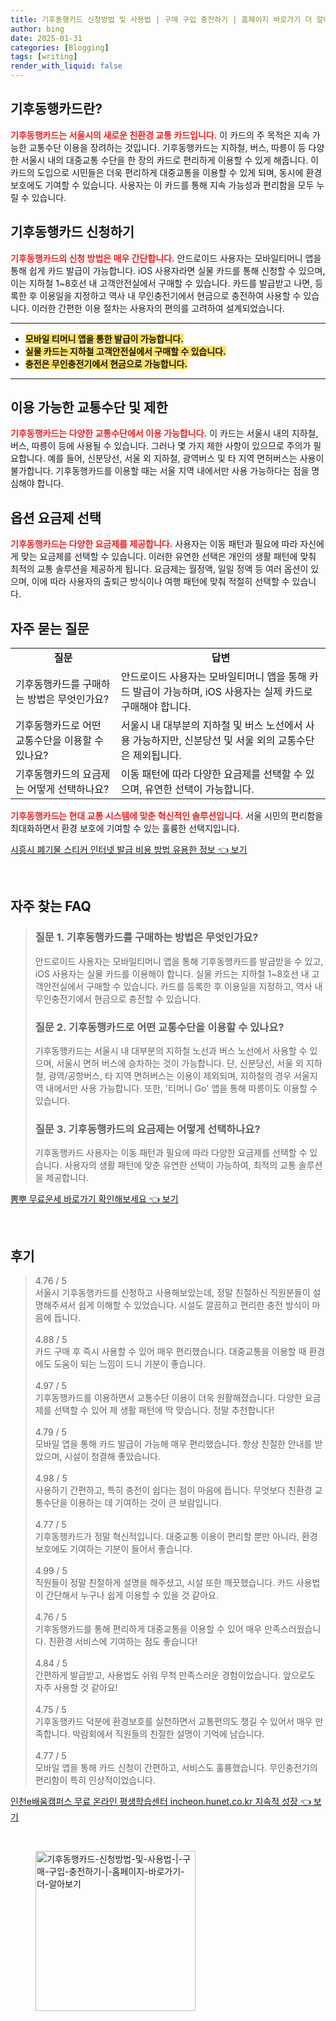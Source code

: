 ```yaml
---
title: 기후동행카드 신청방법 및 사용법 | 구매 구입 충전하기 | 홈페이지 바로가기 더 알아보기
author: bing
date: 2025-01-31
categories: [Blogging]
tags: [writing]
render_with_liquid: false
---
```



<h2 id='기후동행카드란'>기후동행카드란?</h2>

<p><b><span style="color: #ee2323;">기후동행카드는 서울시의 새로운 친환경 교통 카드입니다.</span></b> 이 카드의 주 목적은 지속 가능한 교통수단 이용을 장려하는 것입니다. 기후동행카드는 지하철, 버스, 따릉이 등 다양한 서울시 내의 대중교통 수단을 한 장의 카드로 편리하게 이용할 수 있게 해줍니다. 이 카드의 도입으로 시민들은 더욱 편리하게 대중교통을 이용할 수 있게 되며, 동시에 환경 보호에도 기여할 수 있습니다. 사용자는 이 카드를 통해 지속 가능성과 편리함을 모두 누릴 수 있습니다.</p>

<h2 id='기후동행카드 신청하기'>기후동행카드 신청하기</h2>

<p><b><span style="color: #ee2323;">기후동행카드의 신청 방법은 매우 간단합니다.</span></b> 안드로이드 사용자는 모바일티머니 앱을 통해 쉽게 카드 발급이 가능합니다. iOS 사용자라면 실물 카드를 통해 신청할 수 있으며, 이는 지하철 1~8호선 내 고객안전실에서 구매할 수 있습니다. 카드를 발급받고 나면, 등록한 후 이용일을 지정하고 역사 내 무인충전기에서 현금으로 충전하여 사용할 수 있습니다. 이러한 간편한 이용 절차는 사용자의 편의를 고려하여 설계되었습니다.</p>

<hr />

<ul>
    <li><b><span style="background-color: #ffe066;">모바일 티머니 앱을 통한 발급이 가능합니다.</span></b></li>
    <li><b><span style="background-color: #ffe066;">실물 카드는 지하철 고객안전실에서 구매할 수 있습니다.</span></b></li>
    <li><b><span style="background-color: #ffe066;">충전은 무인충전기에서 현금으로 가능합니다.</span></b></li>
</ul>

<hr />

<h2 id='이용 가능한 교통수단 및 제한'>이용 가능한 교통수단 및 제한</h2>

<p><b><span style="color: #ee2323;">기후동행카드는 다양한 교통수단에서 이용 가능합니다.</span></b> 이 카드는 서울시 내의 지하철, 버스, 따릉이 등에 사용될 수 있습니다. 그러나 몇 가지 제한 사항이 있으므로 주의가 필요합니다. 예를 들어, 신분당선, 서울 외 지하철, 광역버스 및 타 지역 면허버스는 사용이 불가합니다. 기후동행카드를 이용할 때는 서울 지역 내에서만 사용 가능하다는 점을 명심해야 합니다.</p>

<h2 id='옵션 요금제 선택'>옵션 요금제 선택</h2>

<p><b><span style="color: #ee2323;">기후동행카드는 다양한 요금제를 제공합니다.</span></b> 사용자는 이동 패턴과 필요에 따라 자신에게 맞는 요금제를 선택할 수 있습니다. 이러한 유연한 선택은 개인의 생활 패턴에 맞춰 최적의 교통 솔루션을 제공하게 됩니다. 요금제는 월정액, 일일 정액 등 여러 옵션이 있으며, 이에 따라 사용자의 출퇴근 방식이나 여행 패턴에 맞춰 적절히 선택할 수 있습니다.</p>

<h2 id='자주 묻는 질문'>자주 묻는 질문</h2>

<table>
    <tr>
        <td style="text-align: center; height: 17px;"><b>질문</b></td>
        <td style="text-align: center; height: 17px;"><b>답변</b></td>
    </tr>
    <tr>
        <td>기후동행카드를 구매하는 방법은 무엇인가요?</td>
        <td>안드로이드 사용자는 모바일티머니 앱을 통해 카드 발급이 가능하며, iOS 사용자는 실제 카드로 구매해야 합니다.</td>
    </tr>
    <tr>
        <td>기후동행카드로 어떤 교통수단을 이용할 수 있나요?</td>
        <td>서울시 내 대부분의 지하철 및 버스 노선에서 사용 가능하지만, 신분당선 및 서울 외의 교통수단은 제외됩니다.</td>
    </tr>
    <tr>
        <td>기후동행카드의 요금제는 어떻게 선택하나요?</td>
        <td>이동 패턴에 따라 다양한 요금제를 선택할 수 있으며, 유연한 선택이 가능합니다.</td>
    </tr>
</table>

<p><b><span style="color: #ee2323;">기후동행카드는 현대 교통 시스템에 맞춘 혁신적인 솔루션입니다.</span></b> 서울 시민의 편리함을 최대화하면서 환경 보호에 기여할 수 있는 훌륭한 선택지입니다.</p>


<p><a class="click-button" title="시흥시 폐기물 스티커 인터넷 발급 비용 방법 유용한 정보" href="https://aptwhite.github.io/posts/%EC%8B%9C%ED%9D%A5%EC%8B%9C-%ED%8F%90%EA%B8%B0%EB%AC%BC-%EC%8A%A4%ED%8B%B0%EC%BB%A4-%EC%9D%B8%ED%84%B0%EB%84%B7-%EB%B0%9C%EA%B8%89-%EB%B9%84%EC%9A%A9-%EB%B0%A9%EB%B2%95-%EC%9C%A0%EC%9A%A9%ED%95%9C-%EC%A0%95%EB%B3%B4/" rel="dofollow">시흥시 폐기물 스티커 인터넷 발급 비용 방법 유용한 정보 👈 보기</a></p><br>
<h2 id='자주_찾는_FAQ'>자주 찾는 FAQ</h2>
<div itemscope="" itemtype="https://schema.org/FAQPage"> 
<blockquote> 
<div itemscope="" itemprop="mainEntity" itemtype="https://schema.org/Question"> 
<h3 itemprop="name">질문 1. 기후동행카드를 구매하는 방법은 무엇인가요?</h3> 
<div itemscope="" itemprop="acceptedAnswer" itemtype="https://schema.org/Answer"> 
<span itemprop="text"> 
<p>안드로이드 사용자는 모바일티머니 앱을 통해 기후동행카드를 발급받을 수 있고, iOS 사용자는 실물 카드를 이용해야 합니다. 실물 카드는 지하철 1~8호선 내 고객안전실에서 구매할 수 있습니다. 카드를 등록한 후 이용일을 지정하고, 역사 내 무인충전기에서 현금으로 충전할 수 있습니다.</p> 
</span> 
</div> 
</div> 

<div itemscope="" itemprop="mainEntity" itemtype="https://schema.org/Question"> 
<h3 itemprop="name">질문 2. 기후동행카드로 어떤 교통수단을 이용할 수 있나요?</h3> 
<div itemscope="" itemprop="acceptedAnswer" itemtype="https://schema.org/Answer"> 
<span itemprop="text"> 
<p>기후동행카드는 서울시 내 대부분의 지하철 노선과 버스 노선에서 사용할 수 있으며, 서울시 면허 버스에 승차하는 것이 가능합니다. 단, 신분당선, 서울 외 지하철, 광역/공항버스, 타 지역 면허버스는 이용이 제외되며, 지하철의 경우 서울지역 내에서만 사용 가능합니다. 또한, '티머니 Go' 앱을 통해 따릉이도 이용할 수 있습니다.</p> 
</span> 
</div> 
</div> 

<div itemscope="" itemprop="mainEntity" itemtype="https://schema.org/Question"> 
<h3 itemprop="name">질문 3. 기후동행카드의 요금제는 어떻게 선택하나요?</h3> 
<div itemscope="" itemprop="acceptedAnswer" itemtype="https://schema.org/Answer"> 
<span itemprop="text"> 
<p>기후동행카드 사용자는 이동 패턴과 필요에 따라 다양한 요금제를 선택할 수 있습니다. 사용자의 생활 패턴에 맞춘 유연한 선택이 가능하여, 최적의 교통 솔루션을 제공합니다.</p> 
</span> 
</div> 
</div> 
</blockquote> 
</div>
<p><a class="click-button" title="뽐뿌 무료운세 바로가기 확인해보세요" href="https://aptwhite.github.io/posts/%EB%BD%90%EB%BF%8C-%EB%AC%B4%EB%A3%8C%EC%9A%B4%EC%84%B8-%EB%B0%94%EB%A1%9C%EA%B0%80%EA%B8%B0-%ED%99%95%EC%9D%B8%ED%95%B4%EB%B3%B4%EC%84%B8%EC%9A%94/" rel="dofollow">뽐뿌 무료운세 바로가기 확인해보세요 👈 보기</a></p><br>
<h2 id='후기'>후기</h2>
<div itemscope itemtype="https://schema.org/Product">
  <blockquote>
  <div itemprop="review" itemscope itemtype="https://schema.org/Review">
      <div itemprop="reviewRating" itemscope itemtype="https://schema.org/Rating"> <span itemprop="ratingValue">4.76</span> / <span itemprop="bestRating">5</span> </div>
      <span itemprop="reviewBody">서울시 기후동행카드를 신청하고 사용해보았는데, 정말 친절하신 직원분들이 설명해주셔서 쉽게 이해할 수 있었습니다. 시설도 깔끔하고 편리한 충전 방식이 마음에 듭니다.</span>
  </div>
  <br>
  <div itemprop="review" itemscope itemtype="https://schema.org/Review">
      <div itemprop="reviewRating" itemscope itemtype="https://schema.org/Rating"> <span itemprop="ratingValue">4.88</span> / <span itemprop="bestRating">5</span> </div>
      <span itemprop="reviewBody">카드 구매 후 즉시 사용할 수 있어 매우 편리했습니다. 대중교통을 이용할 때 환경에도 도움이 되는 느낌이 드니 기분이 좋습니다.</span>
  </div>
  <br>
  <div itemprop="review" itemscope itemtype="https://schema.org/Review">
      <div itemprop="reviewRating" itemscope itemtype="https://schema.org/Rating"> <span itemprop="ratingValue">4.97</span> / <span itemprop="bestRating">5</span> </div>
      <span itemprop="reviewBody">기후동행카드를 이용하면서 교통수단 이용이 더욱 원활해졌습니다. 다양한 요금제를 선택할 수 있어 제 생활 패턴에 딱 맞습니다. 정말 추천합니다!</span>
  </div>
  <br>
  <div itemprop="review" itemscope itemtype="https://schema.org/Review">
      <div itemprop="reviewRating" itemscope itemtype="https://schema.org/Rating"> <span itemprop="ratingValue">4.79</span> / <span itemprop="bestRating">5</span> </div>
      <span itemprop="reviewBody">모바일 앱을 통해 카드 발급이 가능해 매우 편리했습니다. 항상 친절한 안내를 받았으며, 시설이 청결해 좋았습니다.</span>
  </div>
  <br>
  <div itemprop="review" itemscope itemtype="https://schema.org/Review">
      <div itemprop="reviewRating" itemscope itemtype="https://schema.org/Rating"> <span itemprop="ratingValue">4.98</span> / <span itemprop="bestRating">5</span> </div>
      <span itemprop="reviewBody">사용하기 간편하고, 특히 충전이 쉽다는 점이 마음에 듭니다. 무엇보다 친환경 교통수단을 이용하는 데 기여하는 것이 큰 보람입니다.</span>
  </div>
  <br>
  <div itemprop="review" itemscope itemtype="https://schema.org/Review">
      <div itemprop="reviewRating" itemscope itemtype="https://schema.org/Rating"> <span itemprop="ratingValue">4.77</span> / <span itemprop="bestRating">5</span> </div>
      <span itemprop="reviewBody">기후동행카드가 정말 혁신적입니다. 대중교통 이용이 편리할 뿐만 아니라, 환경 보호에도 기여하는 기분이 들어서 좋습니다.</span>
  </div>
  <br>
  <div itemprop="review" itemscope itemtype="https://schema.org/Review">
      <div itemprop="reviewRating" itemscope itemtype="https://schema.org/Rating"> <span itemprop="ratingValue">4.99</span> / <span itemprop="bestRating">5</span> </div>
      <span itemprop="reviewBody">직원들이 정말 친절하게 설명을 해주셨고, 시설 또한 깨끗했습니다. 카드 사용법이 간단해서 누구나 쉽게 이용할 수 있을 것 같아요.</span>
  </div>
  <br>
  <div itemprop="review" itemscope itemtype="https://schema.org/Review">
      <div itemprop="reviewRating" itemscope itemtype="https://schema.org/Rating"> <span itemprop="ratingValue">4.76</span> / <span itemprop="bestRating">5</span> </div>
      <span itemprop="reviewBody">기후동행카드를 통해 편리하게 대중교통을 이용할 수 있어 매우 만족스러웠습니다. 친환경 서비스에 기여하는 점도 좋습니다!</span>
  </div>
  <br>
  <div itemprop="review" itemscope itemtype="https://schema.org/Review">
      <div itemprop="reviewRating" itemscope itemtype="https://schema.org/Rating"> <span itemprop="ratingValue">4.84</span> / <span itemprop="bestRating">5</span> </div>
      <span itemprop="reviewBody">간편하게 발급받고, 사용법도 쉬워 무척 만족스러운 경험이었습니다. 앞으로도 자주 사용할 것 같아요!</span>
  </div>
  <br>
  <div itemprop="review" itemscope itemtype="https://schema.org/Review">
      <div itemprop="reviewRating" itemscope itemtype="https://schema.org/Rating"> <span itemprop="ratingValue">4.75</span> / <span itemprop="bestRating">5</span> </div>
      <span itemprop="reviewBody">기후동행카드 덕분에 환경보호를 실천하면서 교통편의도 챙길 수 있어서 매우 만족합니다. 박람회에서 직원들의 친절한 설명이 기억에 남습니다.</span>
  </div>
  <br>
  <div itemprop="review" itemscope itemtype="https://schema.org/Review">
      <div itemprop="reviewRating" itemscope itemtype="https://schema.org/Rating"> <span itemprop="ratingValue">4.77</span> / <span itemprop="bestRating">5</span> </div>
      <span itemprop="reviewBody">모바일 앱을 통해 카드 신청이 간편하고, 서비스도 훌륭했습니다. 무인충전기의 편리함이 특히 인상적이었습니다.</span>
  </div>
  </blockquote>
</div>
<p><a class="click-button" title="인천e배움캠퍼스 무료 온라인 평생학습센터 incheon.hunet.co.kr 지속적 성장" href="https://aptwhite.github.io/posts/%EC%9D%B8%EC%B2%9Ce%EB%B0%B0%EC%9B%80%EC%BA%A0%ED%8D%BC%EC%8A%A4-%EB%AC%B4%EB%A3%8C-%EC%98%A8%EB%9D%BC%EC%9D%B8-%ED%8F%89%EC%83%9D%ED%95%99%EC%8A%B5%EC%84%BC%ED%84%B0-incheon.hunet.co.kr-%EC%A7%80%EC%86%8D%EC%A0%81-%EC%84%B1%EC%9E%A5/" rel="dofollow">인천e배움캠퍼스 무료 온라인 평생학습센터 incheon.hunet.co.kr 지속적 성장 👈 보기</a></p><br>
<figure class="image"><img src="https://aptwhite.github.io/assets/img/thumbnail/기후동행카드-신청방법-및-사용법-|-구매-구입-충전하기-|-홈페이지-바로가기-더-알아보기.webp" alt="기후동행카드-신청방법-및-사용법-|-구매-구입-충전하기-|-홈페이지-바로가기-더-알아보기" width="256" height="256"></figure>